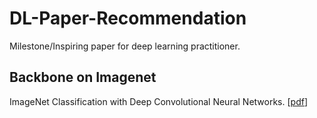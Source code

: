# DL-Paper-Recommendation
Milestone/Inspiring paper for deep learning practitioner.

## Backbone on Imagenet
ImageNet Classification with Deep Convolutional Neural Networks. \[[pdf](https://papers.nips.cc/paper/4824-imagenet-classification-with-deep-convolutional-neural-networks.pdf)\]

